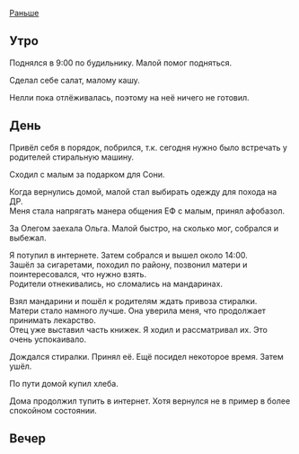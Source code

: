 [Раньше](2020.03.20.md)
## Утро
Поднялся в 9:00 по будильнику. Малой помог подняться.

Сделал себе салат, малому кашу.

Нелли пока отлёживалась, поэтому на неё ничего не готовил.
## День
Привёл себя в порядок, побрился, т.к. сегодня нужно было встречать у родителей стиральную машину.

Сходил с малым за подарком для Сони.

Когда вернулись домой, малой стал выбирать одежду для похода на ДР.  
Меня стала напрягать манера общения ЕФ с малым, принял афобазол.

За Олегом заехала Ольга. Малой быстро, на сколько мог, собрался и выбежал.

Я потупил в интернете. Затем собрался и вышел около 14:00.  
Зашёл за сигаретами, походил по району, позвонил матери и поинтересовался, что нужно взять.  
Родители отнекивались, но сломались на мандаринах.

Взял мандарини и пошёл к родителям ждать привоза стиралки.  
Матери стало намного лучше. Она уверила меня, что продолжает принимать лекарство.  
Отец уже выставил часть книжек. Я ходил и рассматривал их. Это очень успокаивало.

Дождался стиралки. Принял её. Ещё посидел некоторое время. Затем ушёл.

По пути домой купил хлеба.

Дома продолжил тупить в интернет. Хотя вернулся не в пример в более спокойном состоянии.
## Вечер